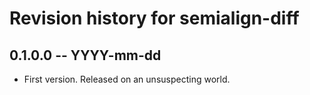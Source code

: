 # Revision history for semialign-diff

## 0.1.0.0 -- YYYY-mm-dd

* First version. Released on an unsuspecting world.
